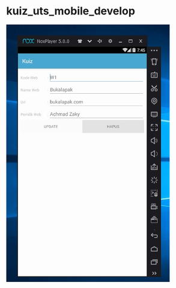 # kuiz_uts_mobile_develop
![alt text](https://github.com/gunawan69/kuiz_uts_mobile_develop/blob/master/update_delete.jpg)
